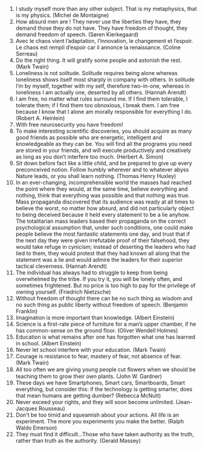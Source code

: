 1. I study myself more than any other subject. That is my metaphysics, that is my physics. (Michel de Montaigne)
5. How absurd men are ! They never use the liberties they have, they demand those they do not have. They have freedom of thought, they demand freedom of speech. (Søren Kierkegaard)
6. Avec le chaos vient l’adaptation, l’innovation, le changement et l’espoir. Le chaos est rempli d’espoir car il annonce la renaissance. (Coline Serreau)
7. Do the right thing. It will gratify some people and astonish the rest. (Mark Twain)
8. Loneliness is not solitude. Solitude requires being alone whereas loneliness shows itself most sharply in company with others. In solitude I’m by myself, together with my self, therefore two-in-one, whereas in loneliness I am actually one, deserted by all others. (Hannah Arendt)
9. I am free, no matter what rules surround me. If I find them tolerable, I tolerate them; if I find them too obnoxious, I break them. I am free because I know that I alone am morally responsible for everything I do. (Robert A. Heinlein)
10. With free neurosecurity you have freedom!
11. To make interesting scientific discoveries, you should acquire as many good friends as possible who are energetic, intelligent and knowledgeable as they can be. You will find all the programs you need are stored in your friends, and will execute productively and creatively as long as you don’t interfere too much. (Herbert A. Simon)
12. Sit down before fact like a little child, and be prepared to give up every preconceived notion. Follow humbly wherever and to whatever abyss Nature leads, or you shall learn nothing. (Thomas Henry Huxley)
13. In an ever-changing, incomprehensible world the masses had reached the point where they would, at the same time, believe everything and nothing, think that everything was possible and that nothing was true. Mass propaganda discovered that its audience was ready at all times to believe the worst, no matter how absurd, and did not particularly object to being deceived because it held every statement to be a lie anyhow. The totalitarian mass leaders based their propaganda on the correct psychological assumption that, under such conditions, one could make people believe the most fantastic statements one day, and trust that if the next day they were given irrefutable proof of their falsehood, they would take refuge in cynicism; instead of deserting the leaders who had lied to them, they would protest that they had known all along that the statement was a lie and would admire the leaders for their superior tactical cleverness. (Hannah Arendt)
14. The individual has always had to struggle to keep from being overwhelmed by the tribe. If you try it, you will be lonely often, and sometimes frightened. But no price is too high to pay for the privilege of owning yourself. (Friedrich Nietzsche) 
15. Without freedom of thought there can be no such thing as wisdom and no such thing as public liberty without freedom of speech. (Benjamin Franklin)
16. Imagination is more important than knowledge. (Albert Einstein)
17. Science is a first-rate piece of furniture for a man’s upper chamber, if he has common-sense on the ground floor. (Oliver Wendell Holmes)
18. Education is what remains after one has forgotten what one has learned in school. (Albert Einstein)
19. Never let school interfere with your education. (Mark Twain)
20. Courage is resistance to fear, mastery of fear, not absence of fear. (Mark Twain) 
21. All too often we are giving young people cut ﬂowers when we should be teaching them to grow their own plants. (John W. Gardner)
22. These days we have Smartphones, Smart cars, Smartboards, Smart everything, but consider this: if the technology is getting smarter, does that mean humans are getting dumber? (Rebecca McNutt)
23. Never exceed your rights, and they will soon become unlimited. (Jean-Jacques Rousseau)
24. Don't be too timid and squeamish about your actions. All life is an experiment. The more you experiments you make the better. (Ralph Waldo Emerson)
25. They must find it difficult...Those who have taken authority as the truth, rather than truth as the authority. (Gerald Massey)

